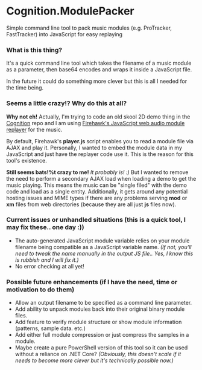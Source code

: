 # Cognition.ModulePacker
Simple command line tool to pack music modules (e.g. ProTracker, FastTracker) into JavaScript for easy replaying

### What is this thing?
It's a quick command line tool which takes the filename of a music module as a parameter, then base64 encodes and wraps it inside a JavaScript file.

In the future it could do something more clever but this is all I needed for the time being.

### Seems a little crazy!? Why do this at all?
**Why not eh!** Actually, I'm trying to code an old skool 2D demo thing in the [Cognition](https://github.com/rarelyprolific/Cognition) repo and I am using [Firehawk's JavaScript web audio module replayer](https://github.com/jhalme/webaudio-mod-player) for the music.

By default, Firehawk's **player.js** script enables you to read a module file via AJAX and play it. Personally, I wanted to embed the module data in my JavaScript and just have the replayer code use it. This is the reason for this tool's existence.

**Still seems bats!%t crazy to me!** *It probably is! :)* But I wanted to remove the need to perform a secondary AJAX load when loading a demo to get the music playing. This means the music can be "single filed" with the demo code and load as a single entity. Additionally, it gets around any potential hosting issues and MIME types if there are any problems serving **mod** or **xm** files from web directories (because they are all just **js** files now).

### Current issues or unhandled situations (this is a quick tool, I may fix these.. one day :))
 * The auto-generated JavaScript module variable relies on your module filename being compatible as a JavaScript variable name. *(If not, you'll need to tweak the name manually in the output
 JS file.. Yes, I know this is rubbish and I will fix it.)*
 * No error checking at all yet!

### Possible future enhancements (if I have the need, time or motivation to do them)
 * Allow an output filename to be specified as a command line parameter.
 * Add ability to unpack modules back into their original binary module files.
 * Add feature to verify module structure or show module information (patterns, sample data. etc.)
 * Add either full module compression or just compress the samples in a module.
 * Maybe create a pure PowerShell version of this tool so it can be used without a reliance on .NET Core? *(Obviously, this doesn't scale if it needs to become more clever but it's technically possible now.)*
